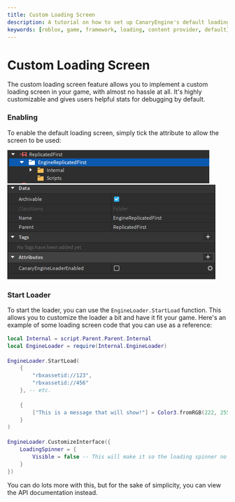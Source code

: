 ```yaml
---
title: Custom Loading Screen
description: A tutorial on how to set up CanaryEngine's default loading screen
keywords: [roblox, game, framework, loading, content provider, default]
---
```


# Custom Loading Screen

The custom loading screen feature allows you to implement a custom loading screen in your game, with almost no hassle at all. It's highly customizable and gives users helpful stats for debugging by default.

### Enabling

To enable the default loading screen, simply tick the attribute to allow the screen to be used:

![Explorer selection for loading screen](images/customloader-images/explorer-selection.png)
![Properties selection for loading screen](images/customloader-images/explorer-properties.png)

### Start Loader

To start the loader, you can use the `EngineLoader.StartLoad` function. This allows you to customize the loader a bit and have it fit your game. Here's an example of some loading screen code that you can use as a reference:

```lua
local Internal = script.Parent.Parent.Internal
local EngineLoader = require(Internal.EngineLoader)

EngineLoader.StartLoad(
	{
		"rbxassetid://123",
		"rbxassetid://456"
	}, -- etc.
	
	{
		["This is a message that will show!"] = Color3.fromRGB(222, 255, 130)
	}
)

EngineLoader.CustomizeInterface({
	LoadingSpinner = {
		Visible = false -- This will make it so the loading spinner no longer shows
	}
})
```

You can do lots more with this, but for the sake of simplicity, you can view the API documentation instead.